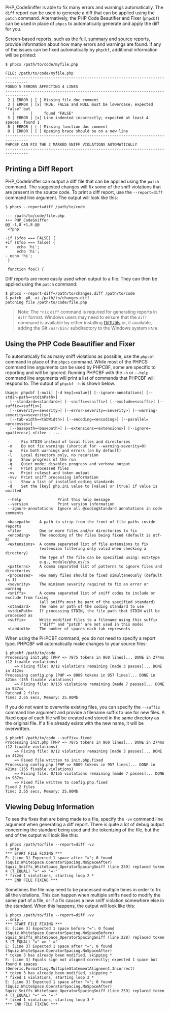PHP_CodeSniffer is able to fix many errors and warnings automatically. The `diff` report can be used to generate a diff that can be applied using the `patch` command. Alternatively, the PHP Code Beautifier and Fixer (`phpcbf`) can be used in place of `phpcs` to automatically generate and apply the diff for you.

Screen-based reports, such as the [full](https://github.com/PHPCSStandards/PHP_CodeSniffer/wiki/Reporting#printing-full-and-summary-reports), [summary](https://github.com/PHPCSStandards/PHP_CodeSniffer/wiki/Reporting#printing-full-and-summary-reports) and [source](https://github.com/PHPCSStandards/PHP_CodeSniffer/wiki/Reporting#printing-a-source-report) reports, provide information about how many errors and warnings are found. If any of the issues can be fixed automatically by `phpcbf`, additional information will be printed:

    $ phpcs /path/to/code/myfile.php

    FILE: /path/to/code/myfile.php
    --------------------------------------------------------------------------------
    FOUND 5 ERRORS AFFECTING 4 LINES
    --------------------------------------------------------------------------------
     2 | ERROR | [ ] Missing file doc comment
     3 | ERROR | [x] TRUE, FALSE and NULL must be lowercase; expected "false" but
       |       |     found "FALSE"
     5 | ERROR | [x] Line indented incorrectly; expected at least 4 spaces, found 1
     8 | ERROR | [ ] Missing function doc comment
     8 | ERROR | [ ] Opening brace should be on a new line
    --------------------------------------------------------------------------------
    PHPCBF CAN FIX THE 2 MARKED SNIFF VIOLATIONS AUTOMATICALLY
    --------------------------------------------------------------------------------

## Printing a Diff Report
PHP_CodeSniffer can output a diff file that can be applied using the `patch` command. The suggested changes will fix some of the sniff violations that are present in the source code. To print a diff report, use the `--report=diff` command line argument. The output will look like this:

    $ phpcs --report=diff /path/to/code
    
    --- /path/to/code/file.php
    +++ PHP_CodeSniffer
    @@ -1,8 +1,8 @@
     <?php
     
    -if ($foo === FALSE) {
    +if ($foo === false) {
    +    echo 'hi';
         echo 'hi';
    - echo 'hi';
     }
     
     function foo() {

Diff reports are more easily used when output to a file. They can then be applied using the `patch` command:

    $ phpcs --report-diff=/path/to/changes.diff /path/to/code
    $ patch -p0 -ui /path/to/changes.diff
    patching file /path/to/code/file.php

> Note: The `*nix` `diff` command is required for generating reports in `diff` format. Windows users may need to ensure that the `diff` command is available by either installing [DiffUtils](http://gnuwin32.sourceforge.net/packages/diffutils.htm) or, if available, adding the Git `/usr/bin/` subdirectory to the Windows system `PATH`.

## Using the PHP Code Beautifier and Fixer
To automatically fix as many sniff violations as possible, use the `phpcbf` command in place of the `phpcs` command. While most of the PHPCS command line arguments can be used by PHPCBF, some are specific to reporting and will be ignored. Running PHPCBF with the `-h` or `--help` command line arguments will print a list of commands that PHPCBF will respond to. The output of `phpcbf -h` is shown below.
```
Usage: phpcbf [-nwli] [-d key[=value]] [--ignore-annotations] [--stdin-path=<stdinPath>]
  [--standard=<standard>] [--sniffs=<sniffs>] [--exclude=<sniffs>] [--suffix=<suffix>]
  [--severity=<severity>] [--error-severity=<severity>] [--warning-severity=<severity>]
  [--tab-width=<tabWidth>] [--encoding=<encoding>] [--parallel=<processes>]
  [--basepath=<basepath>] [--extensions=<extensions>] [--ignore=<patterns>] <file> - ...

 -     Fix STDIN instead of local files and directories
 -n    Do not fix warnings (shortcut for --warning-severity=0)
 -w    Fix both warnings and errors (on by default)
 -l    Local directory only, no recursion
 -p    Show progress of the run
 -q    Quiet mode; disables progress and verbose output
 -v    Print processed files
 -vv   Print ruleset and token output
 -vvv  Print sniff processing information
 -i    Show a list of installed coding standards
 -d    Set the [key] php.ini value to [value] or [true] if value is omitted

 --help                Print this help message
 --version             Print version information
 --ignore-annotations  Ignore all @codingStandard annotations in code comments

 <basepath>    A path to strip from the front of file paths inside reports
 <file>        One or more files and/or directories to fix
 <encoding>    The encoding of the files being fixed (default is utf-8)
 <extensions>  A comma separated list of file extensions to fix
               (extension filtering only valid when checking a directory)
               The type of the file can be specified using: ext/type
               e.g., module/php,es/js
 <patterns>    A comma separated list of patterns to ignore files and directories
 <processes>   How many files should be fixed simultaneously (default is 1)
 <severity>    The minimum severity required to fix an error or warning
 <sniffs>      A comma separated list of sniff codes to include or exclude from fixing
               (all sniffs must be part of the specified standard)
 <standard>    The name or path of the coding standard to use
 <stdinPath>   If processing STDIN, the file path that STDIN will be processed as
 <suffix>      Write modified files to a filename using this suffix
               ("diff" and "patch" are not used in this mode)
 <tabWidth>    The number of spaces each tab represents
```
When using the PHPCBF command, you do not need to specify a report type. PHPCBF will automatically make changes to your source files:

    $ phpcbf /path/to/code
    Processing init.php [PHP => 7875 tokens in 960 lines]... DONE in 274ms (12 fixable violations)
        => Fixing file: 0/12 violations remaining [made 3 passes]... DONE in 412ms
    Processing config.php [PHP => 8009 tokens in 957 lines]... DONE in 421ms (155 fixable violations)
        => Fixing file: 0/155 violations remaining [made 7 passes]... DONE in 937ms
    Patched 2 files
    Time: 2.55 secs, Memory: 25.00Mb

If you do not want to overwrite existing files, you can specify the `--suffix` command line argument and provide a filename suffix to use for new files. A fixed copy of each file will be created and stored in the same directory as the original file. If a file already exists with the new name, it will be overwritten.

    $ phpcbf /path/to/code --suffix=.fixed
    Processing init.php [PHP => 7875 tokens in 960 lines]... DONE in 274ms (12 fixable violations)
        => Fixing file: 0/12 violations remaining [made 3 passes]... DONE in 412ms
        => Fixed file written to init.php.fixed
    Processing config.php [PHP => 8009 tokens in 957 lines]... DONE in 421ms (155 fixable violations)
        => Fixing file: 0/155 violations remaining [made 7 passes]... DONE in 937ms
        => Fixed file written to config.php.fixed
    Fixed 2 files
    Time: 2.55 secs, Memory: 25.00Mb

## Viewing Debug Information

To see the fixes that are being made to a file, specify the `-vv` command line argument when generating a diff report. There is quite a lot of debug output concerning the standard being used and the tokenizing of the file, but the end of the output will look like this:

    $ phpcs /path/to/file --report=diff -vv
    ..snip..
    *** START FILE FIXING ***
    E: [Line 3] Expected 1 space after "="; 0 found (Squiz.WhiteSpace.OperatorSpacing.NoSpaceAfter)
    Squiz_Sniffs_WhiteSpace_OperatorSpacingSniff (line 259) replaced token 4 (T_EQUAL) "=" => "=·"
    * fixed 1 violations, starting loop 2 *
    *** END FILE FIXING ***

Sometimes the file may need to be processed multiple times in order to fix all the violations. This can happen when multiple sniffs need to modify the same part of a file, or if a fix causes a new sniff violation somewhere else in the standard. When this happens, the output will look like this:

    $ phpcs /path/to/file --report=diff -vv
    ..snip..
    *** START FILE FIXING ***
    E: [Line 3] Expected 1 space before "="; 0 found (Squiz.WhiteSpace.OperatorSpacing.NoSpaceBefore)
    Squiz_Sniffs_WhiteSpace_OperatorSpacingSniff (line 228) replaced token 3 (T_EQUAL) "=" => "·="
    E: [Line 3] Expected 1 space after "="; 0 found (Squiz.WhiteSpace.OperatorSpacing.NoSpaceAfter)
    * token 3 has already been modified, skipping *
    E: [Line 3] Equals sign not aligned correctly; expected 1 space but found 0 spaces (Generic.Formatting.MultipleStatementAlignment.Incorrect)
    * token 3 has already been modified, skipping *
    * fixed 1 violations, starting loop 2 *
    E: [Line 3] Expected 1 space after "="; 0 found (Squiz.WhiteSpace.OperatorSpacing.NoSpaceAfter)
    Squiz_Sniffs_WhiteSpace_OperatorSpacingSniff (line 259) replaced token 4 (T_EQUAL) "=" => "=·"
    * fixed 1 violations, starting loop 3 *
    *** END FILE FIXING ***
